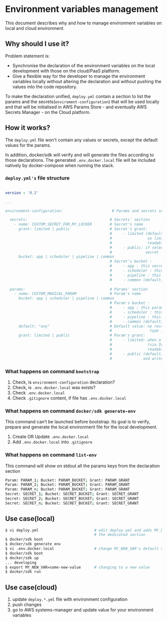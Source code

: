 # Environment variables management

This document describes why and how to manage environment variables on local and cloud environment.


## Why should I use it?
Problem statement is:
- Synchronise the declaration of the environment variables on the local development with those on the cloud/PaaS platform.
- Give a flexible way for the developer to manage the environment variables locally without altering the declaration and without pushing the values into the code repository.

To make the declaration unified, `deploy.yml` contain a section to list the params and the secrets(`enviroment-configuration`) that will be used locally and that will be initialised in AWS Params Store - and eventually AWS Secrets Manager - on the Cloud platform.

## How it works?

The `deploy.yml` file won't contain any values or secrets, except the default values for the params.

In addition, docker/sdk will verify and will generate the files according to those declarations. The generated `.env.docker.local` file will be included natively by docker-compose when running the stack.

### `deploy.yml's` file structure

```yaml

version : '0.2'

...

environment-configuration:                      # Params and secrets section

  secrets:                                     # Secrets' section
    - name: CUSTOM_SECRET_FOR_MY_LOCKER        # Secret's name
      grant: limited | public                  # Secret's grant: 
                                               #     - limited (default): when a secret is flagged
                                               #                as limited (via IAM Role), it will be only
                                               #                readable by the users.
                                               #     - public: if selected, users can read and write the
                                               #               secret  
      bucket: app | scheduler | pipeline | common      
                                               # Secret's bucket : 
                                               #     - app : this secret is only consumed by the apps
                                               #     - scheduler : this secret is only consumed by the scheduler
                                               #     - pipeline : this secret is only consumed by the pipeline
                                               #     - common (default): this secret is consumed by all of the above                                                  
  
  params:                                      # Params' section                                              
    - name: CUSTOM_MAGICAL_PARAM               # Param's name
      bucket: app | scheduler | pipeline | common      
                                               # Param's bucket : 
                                               #     - app : this param is only consumed by the apps
                                               #     - scheduler : this param is only consumed by the scheduler
                                               #     - pipeline : this param is only consumed by the pipeline
                                               #     - common (default): this param is consumed by all of the above
      default: "any"                           # Default value: no restriction on the value's 
                                               #                 type : string, number, json         
      grant: limited | public                  # Param's grant: 
                                               #     - limited: when a param is flagged as limited
                                               #                (via IAM Role), it will be only
                                               #                readable by the users.
                                               #     - public (default): if selected, users can read 
                                               #              and write the param 
```

### What happens on command `bootstrap`

1. Check, is `environment-configuration` declaration?
2. Check, is `.env.docker.local` was exists?
3. Check `.env.docker.local`
4. Check `.gitignore` content, if file has `.env.docker.local`

### What happens on command `docker/sdk generate-env`

This command can’t be launched before bootstrap. Its goal is to verify, prepare and generate the local environment file for the local development.

1. Create OR Update `.env.docker.local`
2. Add `.env.docker.local` into `.gitignore`

### What happens on command `list-env`

This command will show on stdout all the params keys from the declaration section
```bash
Param: PARAM_1; Bucket: PARAM_BUCKET; Grant: PARAM_GRANT
Param: PARAM_2; Bucket: PARAM_BUCKET; Grant: PARAM_GRANT 
Param: PARAM_n; Bucket: PARAM_BUCKET; Grant: PARAM_GRANT 
Secret: SECRET_1; Bucket: SECRET_BUCKET; Grant: SECRET_GRANT 
Secret: SECRET_2; Bucket: SECRET_BUCKET; Grant: SECRET_GRANT 
Secret: SECRET_n; Bucket: SECRET_BUCKET; Grant: SECRET_GRANT 
```

## Use case(local)

```bash
$ vi deploy.yml                         # edit deploy.yml and adds MY_NEW_VAR into 
                                        # the dedicated section
$ docker/sdk boot
$ docker/sdk generate env
$ vi .env.docker.local                  # change MY_NEW_VAR's default value
$ docker/sdk boot
$ docker/sdk up
... developing
$ export MY_NEW_VAR=some-new-value      # changing to a new value
$ docker/sdk run
```

## Use case(cloud)
1. update `deploy.*.yml` file with environment configuration
2. push changes
3. go to AWS systems-manager and update value for your environment variables
